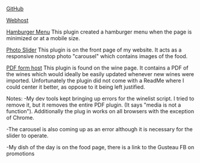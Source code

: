 
[GitHub](http://www.thedaydreamerdesigns.com/)

[Webhost](http://www.thedaydreamerdesigns.com/)



[Hamburger Menu](https://github.com/cssmenumaker/jQuery-Plugin-Responsive-Drop-Down)
This plugin created a hamburger menu when the page is minimized or at a mobile size. 

[Photo Slider](http://www.jqueryscript.net/slider/Responsive-Infinite-Carousel-with-jQuery-CSS3.html)
This plugin is on the front page of my website. It acts as a responsive nonstop photo "carousel" which contains images of the food. 

[PDF form host](http://www.thedaydreamerdesigns.com/)
This plugin is found on the wine page. It contains a PDF of the wines which would ideally be easily updated whenever new wines were imported. Unfortunately the plugin did not come with a ReadMe where I could center it better, as oppose to it being left justified.  

Notes: 
-My dev tools kept bringing up errors for the winelist script. I tried to remove it, but it removes the entire PDF plugin. (It says "media is not a function"). Additionally the plug in works on all browsers with the exception of Chrome. 

-The carousel is also coming up as an error although it is necessary for the slider to operate. 

-My dish of the day is on the food page, there is a link to the Gusteau FB on promotions 